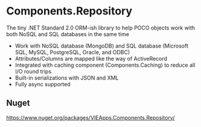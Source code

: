 # Components.Repository
The tiny .NET Standard 2.0 ORM-ish library to help POCO objects work with both NoSQL and SQL databases in the same time
- Work with NoSQL database (MongoDB) and SQL database (Microsoft SQL, MySQL, PostgreSQL, Oracle, and ODBC)
- Attributes/Columns are mapped like the way of ActiveRecord
- Integrated with caching component (Components.Caching) to reduce all I/O round trips
- Built-in serializations with JSON and XML
- Fully async supported
## Nuget
https://www.nuget.org/packages/VIEApps.Components.Repository/